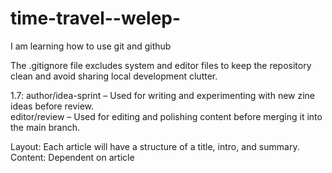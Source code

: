 # time-travel--welep-

I am learning how to use git and github

The .gitignore file excludes system and editor files to keep the repository clean and avoid sharing local development clutter.

1.7: 
author/idea-sprint – Used for writing and experimenting with new zine ideas before review.  
editor/review – Used for editing and polishing content before merging it into the main branch.

Layout:
Each article will have a structure of a title, intro, and summary.
Content:
Dependent on article